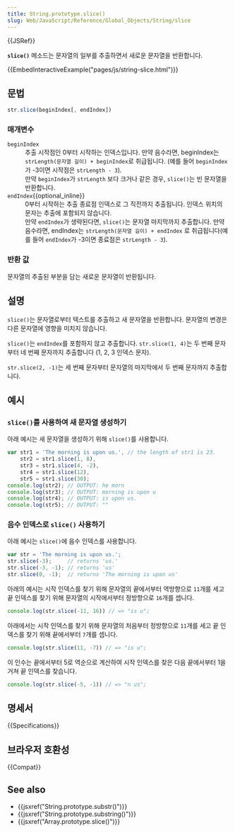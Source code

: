 ```yaml
---
title: String.prototype.slice()
slug: Web/JavaScript/Reference/Global_Objects/String/slice
---
```


{{JSRef}}

**`slice()`** 메소드는 문자열의 일부를 추출하면서 새로운 문자열을 반환합니다.

{{EmbedInteractiveExample("pages/js/string-slice.html")}}

## 문법

```js
str.slice(beginIndex[, endIndex])
```

### 매개변수

<dl><dt><code>beginIndex</code></dt><dd>추출 시작점인 0부터 시작하는 인덱스입니다. 만약 음수라면, beginIndex는 <code>strLength(문자열 길이) + beginIndex</code>로 취급됩니다. (예를 들어 <code>beginIndex</code>가 -3이면 시작점은 <code>strLength - 3</code>).</dd><dd>만약 <code>beginIndex</code>가 <code>strLength</code> 보다 크거나 같은 경우, <code>slice()</code>는 빈 문자열을 반환합니다.</dd><dt><code>endIndex</code>{{optional_inline}}</dt><dd>0부터 시작하는 추출 종료점 인덱스로 그 직전까지 추출됩니다. 인덱스 위치의 문자는 추출에 포함되지 않습니다.</dd><dd>만약 <code>endIndex</code>가 생략된다면, <code>slice()</code>는 문자열 마지막까지 추출합니다. 만약 음수라면, endIndex는 <code>strLength(문자열 길이) + endIndex</code> 로 취급됩니다(예를 들어 <code>endIndex</code>가 -3이면 종료점은 <code>strLength - 3</code>).</dd></dl>

### 반환 값

문자열의 추출된 부분을 담는 새로운 문자열이 반환됩니다.

## 설명

`slice()`는 문자열로부터 텍스트를 추출하고 새 문자열을 반환합니다. 문자열의 변경은 다른 문자열에 영향을 미치지 않습니다.

`slice()`는 `endIndex`를 포함하지 않고 추출합니다. `str.slice(1, 4)`는 두 번째 문자부터 네 번째 문자까지 추출합니다 (1, 2, 3 인덱스 문자).

`str.slice(2, -1)`는 세 번째 문자부터 문자열의 마지막에서 두 번째 문자까지 추출합니다.

## 예시

### `slice()`를 사용하여 새 문자열 생성하기

아래 예시는 새 문자열을 생성하기 위해 `slice()`를 사용합니다.

```js
var str1 = 'The morning is upon us.', // the length of str1 is 23.
    str2 = str1.slice(1, 8),
    str3 = str1.slice(4, -2),
    str4 = str1.slice(12),
    str5 = str1.slice(30);
console.log(str2); // OUTPUT: he morn
console.log(str3); // OUTPUT: morning is upon u
console.log(str4); // OUTPUT: is upon us.
console.log(str5); // OUTPUT: ""
```

### 음수 인덱스로 `slice()` 사용하기

아래 예시는 `slice()`에 음수 인덱스를 사용합니다.

```js
var str = 'The morning is upon us.';
str.slice(-3);     // returns 'us.'
str.slice(-3, -1); // returns 'us'
str.slice(0, -1);  // returns 'The morning is upon us'
```

아래의 예시는 시작 인덱스를 찾기 위해 문자열의 끝에서부터 역방향으로 `11`개를 세고 끝 인덱스를 찾기 위해 문자열의 시작에서부터 정방향으로 `16`개를 셉니다.

```js
console.log(str.slice(-11, 16)) // => "is u";
```

아래에서는 시작 인덱스를 찾기 위해 문자열의 처음부터 정방향으로 `11`개를 세고 끝 인덱스를 찾기 위해 끝에서부터 `7`개를 셉니다.

```js
console.log(str.slice(11, -7)) // => "is u";
```

이 인수는 끝에서부터 5로 역순으로 계산하여 시작 인덱스를 찾은 다음 끝에서부터 1을 거쳐 끝 인덱스를 찾습니다.

```js
console.log(str.slice(-5, -1)) // => "n us";
```

## 명세서

{{Specifications}}

## 브라우저 호환성

{{Compat}}

## See also

- {{jsxref("String.prototype.substr()")}}
- {{jsxref("String.prototype.substring()")}}
- {{jsxref("Array.prototype.slice()")}}
